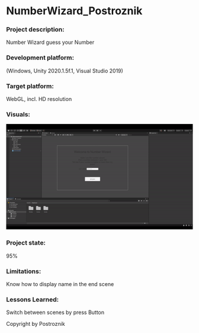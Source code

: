 # NumberWizard_Postroznik

### Project description: 
Number Wizard guess your Number

### Development platform: 
(Windows, Unity 2020.1.5f.1, Visual Studio 2019)

### Target platform: 
WebGL, incl. HD resolution 

### Visuals: 
![screenshot](https://github.com/4ahmnm-MTIN-2021/04inclass-NumberWizard2D-2.0-Postroznik/blob/main/PlayGIF_Postroznik.gif)

### Project state: 
95%

### Limitations: 
Know how to display name in the end scene

### Lessons Learned: 
Switch between scenes by press Button

Copyright by Postroznik
